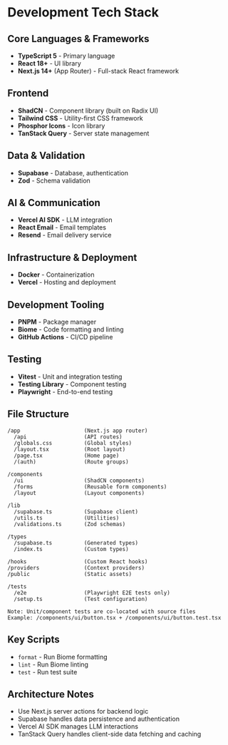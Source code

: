# Development Tech Stack

## Core Languages & Frameworks
- **TypeScript 5** - Primary language
- **React 18+** - UI library
- **Next.js 14+** (App Router) - Full-stack React framework

## Frontend
- **ShadCN** - Component library (built on Radix UI)
- **Tailwind CSS** - Utility-first CSS framework
- **Phosphor Icons** - Icon library
- **TanStack Query** - Server state management

## Data & Validation
- **Supabase** - Database, authentication
- **Zod** - Schema validation

## AI & Communication
- **Vercel AI SDK** - LLM integration
- **React Email** - Email templates
- **Resend** - Email delivery service

## Infrastructure & Deployment
- **Docker** - Containerization
- **Vercel** - Hosting and deployment

## Development Tooling
- **PNPM** - Package manager
- **Biome** - Code formatting and linting
- **GitHub Actions** - CI/CD pipeline

## Testing
- **Vitest** - Unit and integration testing
- **Testing Library** - Component testing
- **Playwright** - End-to-end testing

## File Structure
```
/app                    (Next.js app router)
  /api                  (API routes)
  /globals.css          (Global styles)
  /layout.tsx           (Root layout)
  /page.tsx             (Home page)
  /(auth)               (Route groups)

/components
  /ui                   (ShadCN components)
  /forms                (Reusable form components)
  /layout               (Layout components)

/lib
  /supabase.ts          (Supabase client)
  /utils.ts             (Utilities)
  /validations.ts       (Zod schemas)

/types
  /supabase.ts          (Generated types)
  /index.ts             (Custom types)

/hooks                  (Custom React hooks)
/providers              (Context providers)
/public                 (Static assets)

/tests
  /e2e                  (Playwright E2E tests only)
  /setup.ts             (Test configuration)

Note: Unit/component tests are co-located with source files
Example: /components/ui/button.tsx + /components/ui/button.test.tsx
```

## Key Scripts
- `format` - Run Biome formatting
- `lint` - Run Biome linting
- `test` - Run test suite

## Architecture Notes
- Use Next.js server actions for backend logic
- Supabase handles data persistence and authentication
- Vercel AI SDK manages LLM interactions
- TanStack Query handles client-side data fetching and caching